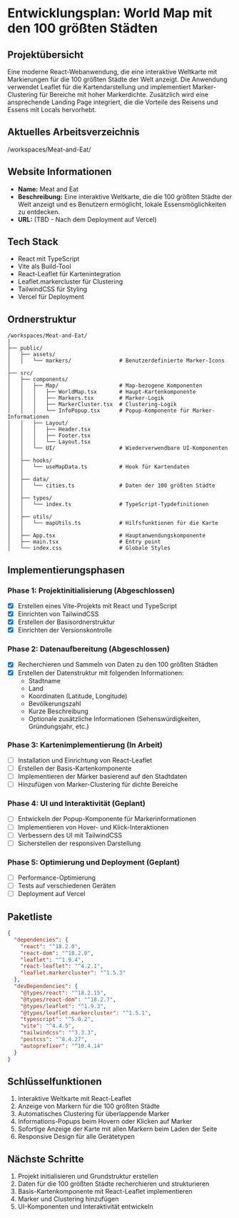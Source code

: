 # Entwicklungsplan: World Map mit den 100 größten Städten

## Projektübersicht
Eine moderne React-Webanwendung, die eine interaktive Weltkarte mit Markierungen für die 100 größten Städte der Welt anzeigt. Die Anwendung verwendet Leaflet für die Kartendarstellung und implementiert Marker-Clustering für Bereiche mit hoher Markerdichte. Zusätzlich wird eine ansprechende Landing Page integriert, die die Vorteile des Reisens und Essens mit Locals hervorhebt.

## Aktuelles Arbeitsverzeichnis
/workspaces/Meat-and-Eat/

## Website Informationen
- **Name:** Meat and Eat
- **Beschreibung:** Eine interaktive Weltkarte, die die 100 größten Städte der Welt anzeigt und es Benutzern ermöglicht, lokale Essensmöglichkeiten zu entdecken.
- **URL:** (TBD - Nach dem Deployment auf Vercel)

## Tech Stack
- React mit TypeScript
- Vite als Build-Tool
- React-Leaflet für Kartenintegration
- Leaflet.markercluster für Clustering
- TailwindCSS für Styling
- Vercel für Deployment

## Ordnerstruktur
```
/workspaces/Meat-and-Eat/
│
├── public/
│   ├── assets/
│   │   └── markers/               # Benutzerdefinierte Marker-Icons
│
├── src/
│   ├── components/
│   │   ├── Map/                   # Map-bezogene Komponenten
│   │   │   ├── WorldMap.tsx       # Haupt-Kartenkomponente
│   │   │   ├── Markers.tsx        # Marker-Logik
│   │   │   ├── MarkerCluster.tsx  # Clustering-Logik
│   │   │   └── InfoPopup.tsx      # Popup-Komponente für Marker-Informationen
│   │   ├── Layout/
│   │   │   ├── Header.tsx
│   │   │   ├── Footer.tsx
│   │   │   └── Layout.tsx
│   │   └── UI/                    # Wiederverwendbare UI-Komponenten
│   │
│   ├── hooks/
│   │   └── useMapData.ts          # Hook für Kartendaten
│   │
│   ├── data/
│   │   └── cities.ts              # Daten der 100 größten Städte
│   │
│   ├── types/
│   │   └── index.ts               # TypeScript-Typdefinitionen
│   │
│   ├── utils/
│   │   └── mapUtils.ts            # Hilfsfunktionen für die Karte
│   │
│   ├── App.tsx                    # Hauptanwendungskomponente
│   ├── main.tsx                   # Entry point
│   └── index.css                  # Globale Styles
```

## Implementierungsphasen

### Phase 1: Projektinitialisierung (Abgeschlossen)
- [x] Erstellen eines Vite-Projekts mit React und TypeScript
- [x] Einrichten von TailwindCSS
- [x] Erstellen der Basisordnerstruktur
- [x] Einrichten der Versionskontrolle

### Phase 2: Datenaufbereitung (Abgeschlossen)
- [x] Recherchieren und Sammeln von Daten zu den 100 größten Städten
- [x] Erstellen der Datenstruktur mit folgenden Informationen:
  - Stadtname
  - Land
  - Koordinaten (Latitude, Longitude)
  - Bevölkerungszahl
  - Kurze Beschreibung
  - Optionale zusätzliche Informationen (Sehenswürdigkeiten, Gründungsjahr, etc.)

### Phase 3: Kartenimplementierung (In Arbeit)
- [ ] Installation und Einrichtung von React-Leaflet
- [ ] Erstellen der Basis-Kartenkomponente
- [ ] Implementieren der Marker basierend auf den Stadtdaten
- [ ] Hinzufügen von Marker-Clustering für dichte Bereiche

### Phase 4: UI und Interaktivität (Geplant)
- [ ] Entwickeln der Popup-Komponente für Markerinformationen
- [ ] Implementieren von Hover- und Klick-Interaktionen
- [ ] Verbessern des UI mit TailwindCSS
- [ ] Sicherstellen der responsiven Darstellung

### Phase 5: Optimierung und Deployment (Geplant)
- [ ] Performance-Optimierung
- [ ] Tests auf verschiedenen Geräten
- [ ] Deployment auf Vercel

## Paketliste
```json
{
  "dependencies": {
    "react": "^18.2.0",
    "react-dom": "^18.2.0",
    "leaflet": "^1.9.4",
    "react-leaflet": "^4.2.1",
    "leaflet.markercluster": "^1.5.3"
  },
  "devDependencies": {
    "@types/react": "^18.2.15",
    "@types/react-dom": "^18.2.7",
    "@types/leaflet": "^1.9.3",
    "@types/leaflet.markercluster": "^1.5.1",
    "typescript": "^5.0.2",
    "vite": "^4.4.5",
    "tailwindcss": "^3.3.3",
    "postcss": "^8.4.27",
    "autoprefixer": "^10.4.14"
  }
}
```

## Schlüsselfunktionen
1. Interaktive Weltkarte mit React-Leaflet
2. Anzeige von Markern für die 100 größten Städte
3. Automatisches Clustering für überlappende Marker
4. Informations-Popups beim Hovern oder Klicken auf Marker
5. Sofortige Anzeige der Karte mit allen Markern beim Laden der Seite
6. Responsive Design für alle Gerätetypen

## Nächste Schritte
1. Projekt initialisieren und Grundstruktur erstellen
2. Daten für die 100 größten Städte recherchieren und strukturieren
3. Basis-Kartenkomponente mit React-Leaflet implementieren
4. Marker und Clustering hinzufügen
5. UI-Komponenten und Interaktivität entwickeln
